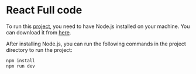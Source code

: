 # React Full code
To run this [project](https://github.com/Team-Struik/React-Fullcode), you need to have Node.js installed on your machine. You can download it from [here](https://nodejs.org/en/).

After installing Node.js, you can run the following commands in the project directory to run the project:
```bash
npm install
npm run dev
```